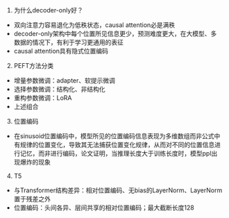 1. 为什么decoder-only好？
- 双向注意力容易退化为低秩状态，causal attention必是满秩
- decoder-only架构中每个位置所见信息更少，预测难度更大，在大模型、多数据的情况下，有利于学习更通用的表征
- causal attention具有隐式位置编码

2. PEFT方法分类
- 增量参数微调：adapter、软提示微调
- 选择参数微调：结构化、非结构化
- 重构参数微调：LoRA
- 上述组合

3. 位置编码
- 在sinusoid位置编码中，模型所见的位置编码信息表现为多维数组而非公式中有规律的位置变化，导致其无法捕获位置变化规律，从而对不同的位置信息进行记忆，而非进行编码，论文证明，当推理长度大于训练长度时，模型ppl出现爆炸的现象

4. T5
- 与Transformer结构差异：相对位置编码、无bias的LayerNorm、LayerNorm置于残差之外
- 位置编码：头间各异、层间共享的相对位置编码；最大截断长度128
